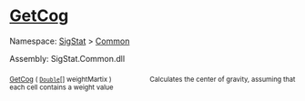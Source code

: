 # [GetCog](./ArrayExtension-100663390.md)

Namespace: [SigStat]() > [Common](./../README.md)

Assembly: SigStat.Common.dll

<sub>[GetCog](./ArrayExtension-100663390.md) ( [`Double`](https://docs.microsoft.com/en-us/dotnet/api/System.Double)[] weightMartix )</sub>&nbsp; &nbsp; &nbsp; &nbsp; &nbsp; &nbsp; &nbsp; &nbsp; &nbsp;<sub>Calculates the center of gravity, assuming that each cell contains  a weight value</sub>
